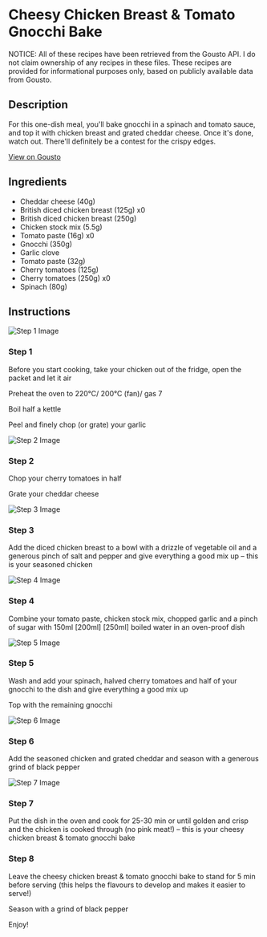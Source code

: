 # Cheesy Chicken Breast & Tomato Gnocchi Bake

NOTICE: All of these recipes have been retrieved from the Gousto API. I do not claim ownership of any recipes in these files. These recipes are provided for informational purposes only, based on publicly available data from Gousto.

## Description

For this one-dish meal, you'll bake gnocchi in a spinach and tomato sauce, and top it with chicken breast and grated cheddar cheese. Once it's done, watch out. There'll definitely be a contest for the crispy edges.

[View on Gousto](https://www.gousto.co.uk/recipes/cookbook/cheesy-chicken-breast-tomato-gnocchi-bake)

## Ingredients

- Cheddar cheese (40g)
- British diced chicken breast (125g) x0
- British diced chicken breast (250g)
- Chicken stock mix (5.5g)
- Tomato paste (16g) x0
- Gnocchi (350g)
- Garlic clove
- Tomato paste (32g)
- Cherry tomatoes (125g)
- Cherry tomatoes (250g) x0
- Spinach (80g)

## Instructions

![Step 1 Image](https://production-media.gousto.co.uk/cms/recipe-step-image/Step-1-1709045759631-x200.jpg)

### Step 1

Before you start cooking, take your chicken out of the fridge, open the packet and let it air

Preheat the oven to 220°C/ 200°C (fan)/ gas 7

Boil half a kettle

Peel and finely chop (or grate) your garlic

![Step 2 Image](https://production-media.gousto.co.uk/cms/recipe-step-image/Step-2-1709045762744-x200.jpg)

### Step 2

Chop your cherry tomatoes in half

Grate your cheddar cheese

![Step 3 Image](https://production-media.gousto.co.uk/cms/recipe-step-image/Step-3-1709045766249-x200.jpg)

### Step 3

Add the diced chicken breast to a bowl with a drizzle of vegetable oil and a generous pinch of salt and pepper and give everything a good mix up – this is your seasoned chicken

![Step 4 Image](https://production-media.gousto.co.uk/cms/recipe-step-image/Step-4-1709045769590-x200.jpg)

### Step 4

Combine your tomato paste, chicken stock mix, chopped garlic and a pinch of sugar with 150ml <span class="text-purple">[200ml] </span><span class="text-danger">[250ml]</span> boiled water in an oven-proof dish

![Step 5 Image](https://production-media.gousto.co.uk/cms/recipe-step-image/Step-5-1709045773238-x200.jpg)

### Step 5

Wash and add your spinach, halved cherry tomatoes and half of your gnocchi to the dish and give everything a good mix up

Top with the remaining gnocchi

![Step 6 Image](https://production-media.gousto.co.uk/cms/recipe-step-image/Step-6-1709045777157-x200.jpg)

### Step 6

Add the seasoned chicken and grated cheddar and season with a generous grind of black pepper

![Step 7 Image](https://production-media.gousto.co.uk/cms/recipe-step-image/Step-7-1709045780689-x200.jpg)

### Step 7

Put the dish in the oven and cook for 25-30 min or until golden and crisp and the chicken is cooked through (no pink meat!) – this is your cheesy chicken breast & tomato gnocchi bake

### Step 8

Leave the cheesy chicken breast & tomato gnocchi bake to stand for 5 min before serving (this helps the flavours to develop and makes it easier to serve!)

Season with a grind of black pepper

Enjoy!

